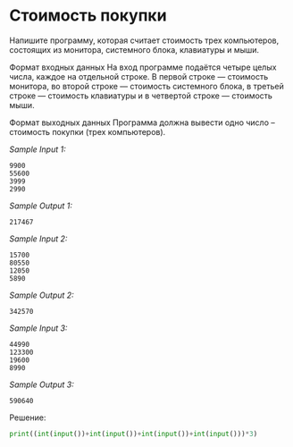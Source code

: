 # Стоимость покупки

Напишите программу, которая считает стоимость трех компьютеров, состоящих из монитора, системного блока, клавиатуры и мыши.

Формат входных данных
На вход программе подаётся четыре целых числа, каждое на отдельной строке. В первой строке — стоимость монитора, во второй строке — стоимость системного блока, в третьей строке — стоимость клавиатуры и в четвертой строке — стоимость мыши.

Формат выходных данных
Программа должна вывести одно число – стоимость покупки (трех компьютеров).

*Sample Input 1:*
```
9900
55600
3999
2990
```

*Sample Output 1:*
```
217467
```

*Sample Input 2:*
```
15700
80550
12050
5890
```

*Sample Output 2:*
```
342570
```

*Sample Input 3:*
```
44990
123300
19600
8990
```

*Sample Output 3:*
```
590640
```

Решение:
```python
print((int(input())+int(input())+int(input())+int(input()))*3)
```


